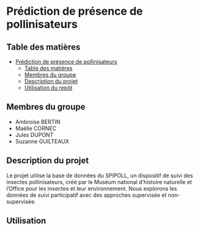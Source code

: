 # Prédiction de présence de pollinisateurs 

## Table des matières
- [Prédiction de présence de pollinisateurs](#prédiction-de-présence-de-pollinisateurs)
  - [Table des matières](#table-des-matières)
  - [Membres du groupe](#membres-du-groupe)
  - [Description du projet](#description-du-projet)
  - [Utilisation du repôt](#utilisation)

## Membres du groupe

- Ambroise BERTIN
- Maëlle CORNEC
- Jules DUPONT
- Suzanne GUILTEAUX

## Description du projet

Le projet utilise la base de données du SPIPOLL, un dispositif de suivi des insectes pollinisateurs, créé par le Muséum national d’histoire naturelle et l’Office pour les insectes et leur environnement. Nous explorons les données de suivi participatif avec des approches supervisée et non-supervisée.

## Utilisation 
